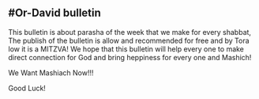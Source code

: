 #Or-David bulletin
-------------------
This bulletin is about parasha of the week that we make for every shabbat,
The publish of the bulletin is allow and recommended for free and by Tora low it is a MITZVA!
We hope that this bulletin will help every one to make direct connection for God and bring heppiness for every one and Mashich!

We Want Mashiach Now!!!

Good Luck! 
